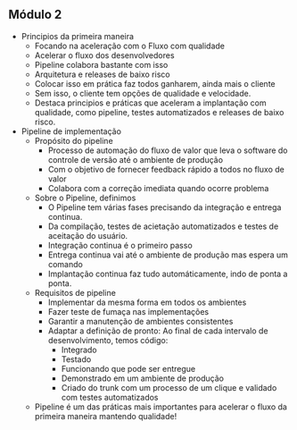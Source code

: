 ## Módulo 2

- Principios da primeira maneira
  - Focando na aceleração com o Fluxo com qualidade
  - Acelerar o fluxo dos desenvolvedores
  - Pipeline colabora bastante com isso
  - Arquitetura e releases de baixo risco
  - Colocar isso em prática faz todos ganharem, ainda mais o cliente
  - Sem isso, o cliente tem opções de qualidade e velocidade.
  - Destaca principios e práticas que aceleram a implantação com qualidade, como pipeline, testes automatizados e releases de baixo risco.
- Pipeline de implementação
  - Propósito do pipeline
    - Processo de automação do fluxo de valor que leva o software do controle de versão até o ambiente de produção
    - Com o objetivo de fornecer feedback rápido a todos no fluxo de valor
    - Colabora com a correção imediata quando ocorre problema
  - Sobre o Pipeline, definimos
    - O Pipeline tem várias fases precisando da integração e entrega continua.
    - Da compilação, testes de acietação automatizados e testes de aceitação do usuário.
    - Integração continua é o primeiro passo
    - Entrega continua vai até o ambiente de produção mas espera um comando
    - Implantação continua faz tudo automáticamente, indo de ponta a ponta.
  - Requisitos de pipeline
    - Implementar da mesma forma em todos os ambientes
    - Fazer teste de fumaça nas implementações
    - Garantir a manutenção de ambientes consistentes
    - Adaptar a definição de pronto: Ao final de cada intervalo de desenvolvimento, temos código:
      - Integrado
      - Testado
      - Funcionando que pode ser entregue
      - Demonstrado em um ambiente de produção
      - Criado do trunk com um processo de um clique e validado com testes automatizados
  - Pipeline é um das práticas mais importantes para acelerar o fluxo da primeira maneira mantendo qualidade!
